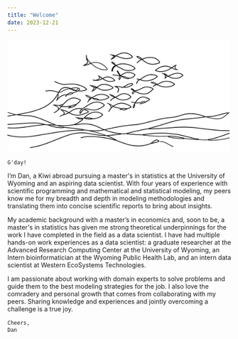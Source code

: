 ```yaml
---
title: "Welcome" 
date: 2023-12-21
---
```


<img src="./banner.svg" width="500" height="250">

<!--
<img src="./banner.svg" width="850" height="315">
-->
```poetry
G'day!
```

I’m Dan, a Kiwi abroad pursuing a master's in statistics at the University of Wyoming and an aspiring data scientist. With four years of experience with scientific programming and mathematical and statistical modeling, my peers know me for my breadth and depth in modeling methodologies and translating them into concise scientific reports to bring about insights.

My academic background with a master’s in economics and, soon to be, a master's in statistics has given me strong theoretical underpinnings for the work I have completed in the field as a data scientist.  I have had multiple hands-on work experiences as a data scientist: a graduate researcher at the Advanced Research Computing Center at the University of Wyoming, an Intern bioinformatician at the Wyoming Public Health Lab, and an intern data scientist at Western EcoSystems Technologies.

I am passionate about working with domain experts to solve problems and guide them to the best modeling strategies for the job. I also love the comradery and personal growth that comes from collaborating with my peers. Sharing knowledge and experiences and jointly overcoming a challenge is a true joy.

```poetry
Cheers,
Dan
```

<!-- Embed Plotly Chart -->
<!--
<iframe src="https://chart-studio.plotly.com/~dhintz1/1.embed" width="640"
height="480" frameborder="0" allowfullscreen></iframe>
-->
